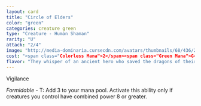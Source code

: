 ```yaml
---
layout: card
title: "Circle of Elders"
color: "green"
categories: creature green
type: "Creature - Human Shaman"
rarity: "U"
attack: "2/4"
image: "http://media-dominaria.cursecdn.com/avatars/thumbnails/68/436/200/283/635618509778468374.png"
cost: "<span class="Colorless Mana">2</span><span class="Green Mana">G</span><span class="Green Mana">G</span>"
flavor: "They whisper of an ancient hero who saved the dragons of their world."
---
```


Vigilance

<em>Formidable</em> - <span class="tip mana-icon mana-t" title="Tap">T</span>: Add <span class="tip mana-icon mana-colorless-03" title="3 Colorless Mana">3</span> to your mana pool. Activate this ability only if creatures you control have combined power 8 or greater.
